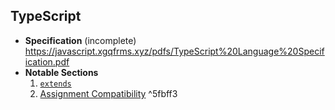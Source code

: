 ## TypeScript
- **Specification** (incomplete) https://javascript.xgqfrms.xyz/pdfs/TypeScript%20Language%20Specification.pdf
- **Notable Sections**
	1. [`extends`](https://javascript.xgqfrms.xyz/pdfs/TypeScript%20Language%20Specification.pdf#page=44)
	2. [Assignment Compatibility](https://javascript.xgqfrms.xyz/pdfs/TypeScript%20Language%20Specification.pdf#page=66)
	    ^5fbff3